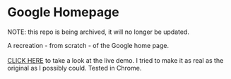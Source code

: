 # Google Homepage
NOTE: this repo is being archived, it will no longer be updated.

A recreation - from scratch - of the Google home page.
<br><br>
[CLICK HERE](http://htmlpreview.github.io/?https://github.com/Twinbird24/google-homepage/blob/master/index.html) to take a look at the live demo. I tried to make it as real as the original as I possibly could. Tested in Chrome.
